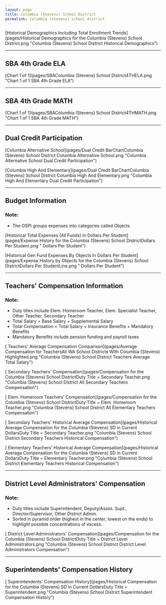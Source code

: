 ```yaml
---
layout: page
title: Columbia (Stevens) School District
permalink: columbia (stevens) school district
---
```



[Historical Demographics Including Total Enrollment Trends](pages/Historical Demographics for the Columbia (Stevens) School District.png "Columbia (Stevens) School District Historical Demographics")

___

## SBA 4th Grade ELA

[Chart 1 of 1](pages/SBAColumbia (Stevens) School District4THELA.png "Chart 1 of 1 SBA 4th Grade ELA")


___

## SBA 4th Grade MATH

[Chart 1 of 1](pages/SBAColumbia (Stevens) School District4THMATH.png "Chart 1 of 1 SBA 4th Grade MATH")


___

## Dual Credit Participation

[Columbia Alternative School](pages/Dual Credit BarChartColumbia (Stevens) School District Columbia Alternative School.png "Columbia Alternative School Dual Credit Participation")

[Columbia High And Elementary](pages/Dual Credit BarChartColumbia (Stevens) School District Columbia High And Elementary.png "Columbia High And Elementary Dual Credit Participation")


___

## Budget Information
### Note:
- The OSPI groups expenses into categories called Objects

[Historical Total Expenses (All Funds) In Dollars Per Student](pages/Expense History for the Columbia (Stevens) School DistrictDollars Per Student.png " Dollars Per Student")

[Historical Gen Fund Expenses By Objects In Dollars Per Student](pages/Expense History by Objects for the Columbia (Stevens) School DistrictDollars Per StudentLine.png " Dollars Per Student")


___

## Teachers' Compensation Information
### Note:
- Duty titles include Elem. Homeroom Teacher, Elem. Specialist Teacher, Other Teacher, Secondary Teacher
- Total Salary = Base Salary + Supplemental Salary
- Total Compensation = Total Salary + Insurance Benefits + Mandatory Benefits
- Mandatory Benefits include pension funding and payroll taxes

[ Teachers' Average Compensation Comparison](pages/Average Compensation for TeachersAll WA School Districts With Columbia (Stevens) Highlighted.png "Columbia (Stevens) School District Teachers Average Total Salary")

[ Secondary Teachers' Compensation](pages/Compensation for the Columbia (Stevens) School DistrictDuty Title = Secondary Teacher.png "Columbia (Stevens) School District All Secondary Teachers Compensation")

[ Elem. Homeroom Teachers' Compensation](pages/Compensation for the Columbia (Stevens) School DistrictDuty Title = Elem. Homeroom Teacher.png "Columbia (Stevens) School District All Elementary Teachers Compensation")

[ Secondary Teachers' Historical Average Compensation](pages/Historical Average Compensation for the Columbia (Stevens) SD in Current DollarsDuty Title = Secondary Teacher.png "Columbia (Stevens) School District Secondary Teachers Historical Compensation")

[ Elementary Teachers' Historical Average Compensation](pages/Historical Average Compensation for the Columbia (Stevens) SD in Current DollarsDuty Title = Elementary Teacher.png "Columbia (Stevens) School District Elementary Teachers Historical Compensation")


___

## District Level Administrators' Compensation

### Note:
- Duty titles include Superintendent, Deputy/Assist. Supt., Director/Supervisor, Other District Admin.
- Sorted in pyramid order (highest in the center, lowest on the ends) to highlight possible concentrations of excess.

[ District Level Administrators' Compensation](pages/Compensation for the Columbia (Stevens) School DistrictDuty Title = District Level Administrators.png "Columbia (Stevens) School District District Level Administrators Compensation")


___

## Superintendents' Compensation History

[ Superintendents' Compensation History](pages/Historical Compensation for the Columbia (Stevens) SD in Current DollarsDuty Title = Superintendent.png "Columbia (Stevens) School District Superintendent Compensation History")

